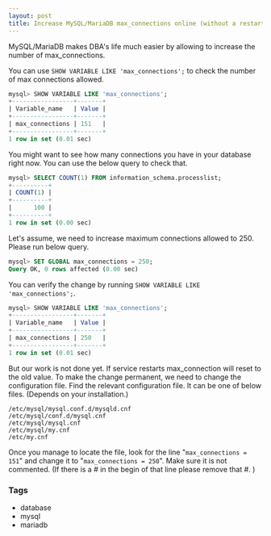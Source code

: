 ```yaml
---
layout: post
title: Increase MySQL/MariaDB max_connections online (without a restart)
---
```


MySQL/MariaDB makes DBA's life much easier by allowing to increase the number of max_connections.

You can use `SHOW VARIABLE LIKE 'max_connections';` to check the number of max connections allowed.

```sql
mysql> SHOW VARIABLE LIKE 'max_connections';
+-----------------+-------+
| Variable_name   | Value |
+-----------------+-------+
| max_connections | 151   |
+-----------------+-------+
1 row in set (0.01 sec)
```

You might want to see how many connections you have in your database right now. You can use the below query to check that.

```sql
mysql> SELECT COUNT(1) FROM information_schema.processlist;
+----------+
| COUNT(1) |
+----------+
|      100 |
+----------+
1 row in set (0.00 sec)
```

Let's assume, we need to increase maximum connections allowed to 250. Please run below query.

```sql
mysql> SET GLOBAL max_connections = 250;
Query OK, 0 rows affected (0.00 sec)
```

You can verify the change by running `SHOW VARIABLE LIKE 'max_connections';`.

```sql
mysql> SHOW VARIABLE LIKE 'max_connections';
+-----------------+-------+
| Variable_name   | Value |
+-----------------+-------+
| max_connections | 250   |
+-----------------+-------+
1 row in set (0.01 sec)
```

But our work is not done yet. If service restarts max_connection will reset to the old value. To make the change permanent, we need to change the configuration file.  Find the relevant configuration file. It can be one of below files. (Depends on your installation.)

```console
/etc/mysql/mysql.conf.d/mysqld.cnf
/etc/mysql/conf.d/mysql.cnf
/etc/mysql/mysql.cnf
/etc/mysql/my.cnf
/etc/my.cnf
```

Once you manage to locate the file, look for the line "`max_connections = 151`" and change it to "`max_connections = 250`". Make sure it is not commented. (If there is a # in the begin of that line please remove that #. )

### Tags

- database
- mysql
- mariadb